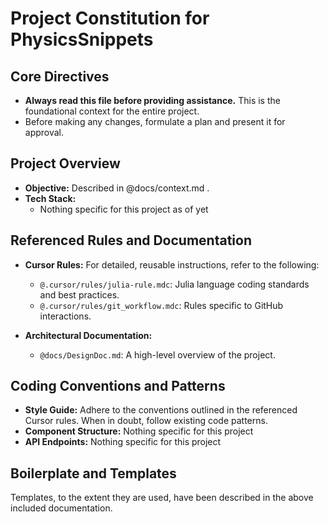 # Project Constitution for PhysicsSnippets

## Core Directives

- **Always read this file before providing assistance.** This is the foundational context for the entire project.
- Before making any changes, formulate a plan and present it for approval.

## Project Overview

- **Objective:** Described in @docs/context.md .
- **Tech Stack:**
  - Nothing specific for this project as of yet

## Referenced Rules and Documentation

- **Cursor Rules:** For detailed, reusable instructions, refer to the following:
  - `@.cursor/rules/julia-rule.mdc`: Julia language coding standards and best practices.
  - `@.cursor/rules/git_workflow.mdc`: Rules specific to GitHub interactions.

- **Architectural Documentation:**
  - `@docs/DesignDoc.md`: A high-level overview of the project.

## Coding Conventions and Patterns

- **Style Guide:** Adhere to the conventions outlined in the referenced Cursor rules. When in doubt, follow existing code patterns.
- **Component Structure:** Nothing specific for this project
- **API Endpoints:** Nothing specific for this project

## Boilerplate and Templates

Templates, to the extent they are used, have been described in the above included documentation.